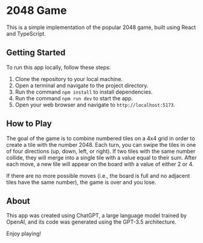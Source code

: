 # 2048 Game

This is a simple implementation of the popular 2048 game, built using React and TypeScript.

## Getting Started

To run this app locally, follow these steps:

1. Clone the repository to your local machine.
2. Open a terminal and navigate to the project directory.
3. Run the command `npm install` to install dependencies.
4. Run the command `npm run dev` to start the app.
5. Open your web browser and navigate to `http://localhost:5173`.

## How to Play

The goal of the game is to combine numbered tiles on a 4x4 grid in order to create a tile with the number 2048. Each turn, you can swipe the tiles in one of four directions (up, down, left, or right). If two tiles with the same number collide, they will merge into a single tile with a value equal to their sum. After each move, a new tile will appear on the board with a value of either 2 or 4.

If there are no more possible moves (i.e., the board is full and no adjacent tiles have the same number), the game is over and you lose.

## About

This app was created using ChatGPT, a large language model trained by OpenAI, and its code was generated using the GPT-3.5 architecture. 

Enjoy playing!
